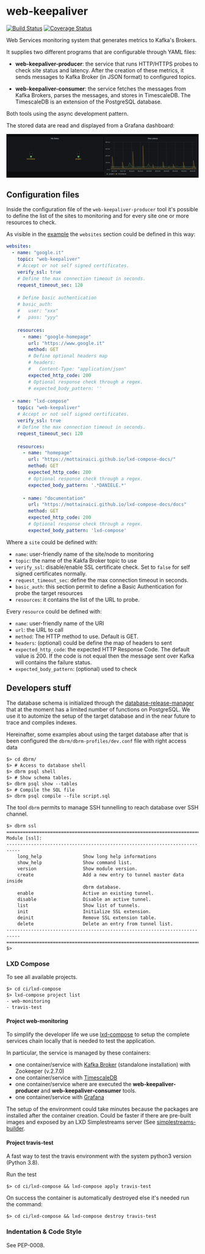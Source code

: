 # web-keepaliver

[![Build Status](https://travis-ci.com/geaaru/web-keepaliver.svg?branch=master)](https://travis-ci.com/geaaru/web-keepaliver) [![Coverage Status](https://coveralls.io/repos/github/geaaru/web-keepaliver/badge.svg)](https://coveralls.io/github/geaaru/web-keepaliver)

Web Services monitoring system that generates metrics to Kafka's Brokers.

It supplies two different programs that are configurable through YAML files:

 * **web-keepaliver-producer**: the service that runs HTTP/HTTPS probes
   to check site status and latency. After the creation of these metrics,
   it sends messages to Kafka Broker (in JSON format) to configured topics.

  * **web-keepaliver-consumer**: the service fetches the messages from Kafka
    Brokers, parses the messages, and stores in TimescaleDB. The TimescaleDB
    is an extension of the PostgreSQL database.

Both tools using the async development pattern.

The stored data are read and displayed from a Grafana dashboard:

![image](docs/grafana_dashboard.png)

## Configuration files

Inside the configuration file of the `web-keepaliver-producer` tool it's
possible to define the list of the sites to monitoring and for every site
one or more resources to check.

As visible in the [example](etc/keepaliver-producer.yaml) the `websites`
section could be defined in this way:

```yaml
websites:
  - name: "google.it"
    topic: "web-keepaliver"
    # Accept or not self signed certificates.
    verify_ssl: true
    # Define the max connection timeout in seconds.
    request_timeout_sec: 120

    # Define basic authentication
    # basic_auth:
    #   user: "xxx"
    #   pass: "yyy"

    resources:
      - name: "google-homepage"
        url: "https://www.google.it"
        method: GET
        # Define optional headers map
        # headers:
        #   Content-Type: "application/json"
        expected_http_code: 200
        # Optional response check through a regex.
        # expected_body_pattern: ''

  - name: "lxd-compose"
    topic: "web-keepaliver"
    # Accept or not self signed certificates.
    verify_ssl: true
    # Define the max connection timeout in seconds.
    request_timeout_sec: 120

    resources:
      - name: "homepage"
        url: "https://mottainaici.github.io/lxd-compose-docs/"
        method: GET
        expected_http_code: 200
        # Optional response check through a regex.
        expected_body_pattern: '.*DANIELE.*'

      - name: "documentation"
        url: "https://mottainaici.github.io/lxd-compose-docs/docs"
        method: GET
        expected_http_code: 200
        # Optional response check through a regex.
        expected_body_pattern: 'lxd-compose'
```

Where a `site` could be defined with:

 * `name`: user-friendly name of the site/node to monitoring
 * `topic`: the name of the Kakfa Broker topic to use
 * `verify_ssl`: disable/enable SSL certificate check. Set to `false` for
   self signed certificates normally.
 * `request_timeout_sec`: define the max connection timeout in seconds.
 * `basic_auth`: this section permit to define a Basic Authentication
   for probe the target resources
 * `resources`: it contains the list of the URL to probe.

Every `resource` could be defined with:

  * `name`: user-friendly name of the URI
  * `url`: the URL to call
  * `method`: The HTTP method to use. Default is GET.
  * `headers`: (optional) could be define the map of headers to sent
  * `expected_http_code`: the expected HTTP Response Code.
    The default value is 200.
    If the code is not equal then the message sent over Kafka
    will contains the failure status.
  * `expected_body_pattern`: (optional) used to check


## Developers stuff

The database schema is initialized through the
[database-release-manager](http://geaaru.github.io/database-release-manager/)
that at the moment has a limited number of
functions on PostgreSQL. We use it to automize the setup of the target database
and in the near future to trace and compiles indexes.

Hereinafter, some examples about using the target database after that is been
configured the `dbrm/dbrm-profiles/dev.conf` file with right access data
```shell
$> cd dbrm/
$> # Access to database shell
$> dbrm psql shell
$> # Show schema tables.
$> dbrm psql show --tables
$> # Compile the SQL file
$> dbrm psql compile --file script.sql
```

The tool `dbrm` permits to manage SSH tunnelling to reach database over SSH channel.
```shell
$> dbrm ssl
===========================================================================
Module [ssl]:
---------------------------------------------------------------------------
	long_help               Show long help informations
	show_help               Show command list.
	version                 Show module version.
	create                  Add a new entry to tunnel master data inside
	                        dbrm database.
	enable                  Active an existing tunnel.
	disable                 Disable an active tunnel.
	list                    Show list of tunnels.
	init                    Initialize SSL extension.
	deinit                  Remove SSL extension table.
	delete                  Delete an entry from tunnel list.
---------------------------------------------------------------------------
===========================================================================
$>
```

### LXD Compose

To see all available projects.

```shell
$> cd ci/lxd-compose
$> lxd-compose project list
- web-monitoring
- travis-test
```

#### Project web-monitoring

To simplify the developer life we use [lxd-compose](https://mottainaici.github.io/lxd-compose-docs/)
to setup the complete services chain locally that is needed to test the application.

In particular, the service is managed by these containers:

  - one container/service with [Kafka Broker](https://kafka.apache.org/)
    (standalone installation) with Zookeeper (v.2.7.0)
  - one container/service with [TimescaleDB](https://www.timescale.com/)
  - one container/service where are executed the **web-keepaliver-producer** and
    **web-keepaliver-consumer** tools.
  - one container/service with [Grafana](https://grafana.com/)

The setup of the environment could take minutes because the packages are installed
after the container creation. Could be faster if there are pre-built images and exposed
by an LXD Simplestreams server
(See [simplestreams-builder](https://github.com/MottainaiCI/simplestreams-builder).

#### Project travis-test

A fast way to test the travis environment with the system python3 version (Python 3.8).

Run the test
```shell
$> cd ci/lxd-compose && lxd-compose apply travis-test
```

On success the container is automatically destroyed else it's needed run the command:

```shell
$> cd ci/lxd-compose && lxd-compose destroy travis-test
```

### Indentation & Code Style

See PEP-0008.

